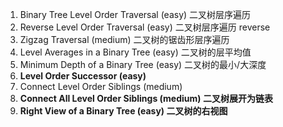 1. Binary Tree Level Order Traversal (easy) 二叉树层序遍历
2. Reverse Level Order Traversal (easy) 二叉树层序遍历 reverse
3. Zigzag Traversal (medium) 二叉树的锯齿形层序遍历
4. Level Averages in a Binary Tree (easy) 二叉树的层平均值
5. Minimum Depth of a Binary Tree (easy) 二叉树的最小/大深度
6. **Level Order Successor (easy)**
7. Connect Level Order Siblings (medium)
8. **Connect All Level Order Siblings (medium) 二叉树展开为链表**
9. **Right View of a Binary Tree (easy) 二叉树的右视图**
